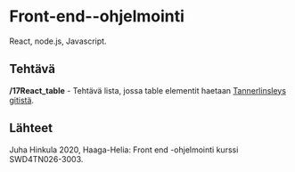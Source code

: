 # Front-end--ohjelmointi
React, node.js, Javascript.


## Tehtävä
**/17React_table** - Tehtävä lista, jossa table elementit haetaan [Tannerlinsleys gitistä](https://github.com/tannerlinsley/react-table).

## Lähteet
Juha Hinkula 2020, Haaga-Helia: Front end -ohjelmointi kurssi SWD4TN026-3003.
